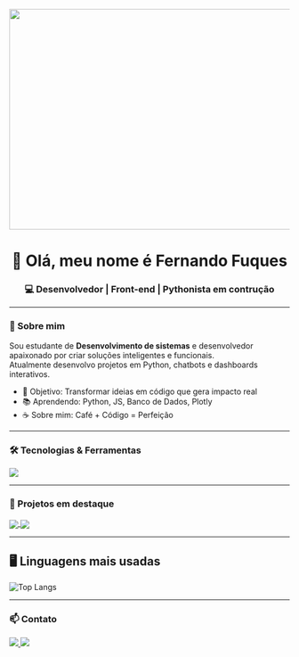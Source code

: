 <p align="center">
  <img width="1584" height="396" alt="banner linkedin_2" src="https://github.com/user-attachments/assets/caf5d8e7-4d45-4ccc-80c4-cd29cf387dc4" alt="Banner" />
</p>

<h1 align="center">👋 Olá, meu nome é Fernando Fuques</h1>
<h3 align="center">💻 Desenvolvedor | Front-end | Pythonista em contrução</h3>

---

### 🚀 Sobre mim
Sou estudante de **Desenvolvimento de sistemas** e desenvolvedor apaixonado por criar soluções inteligentes e funcionais.  
Atualmente desenvolvo projetos em Python, chatbots e dashboards interativos.  

- 🎯 Objetivo: Transformar ideias em código que gera impacto real  
- 📚 Aprendendo: Python, JS, Banco de Dados, Plotly  
- ☕ Sobre mim: Café + Código = Perfeição  

---

### 🛠️ Tecnologias & Ferramentas
<p align="left">
  <img src="https://skillicons.dev/icons?i=python,html,css,js,github,linux,vscode,figma" />
</p>

---

### 📌 Projetos em destaque
<a href="https://github.com/DevFuques/Dashboard-Pop-Mundial">
  <img align="center" src="https://github-readme-stats.vercel.app/api/pin/?username=DevFuques&repo=Dashboard-Pop-Mundial&theme=tokyonight" />
</a>
<a href="https://github.com/DevFuques/Desmo">
  <img align="center" src="https://github-readme-stats.vercel.app/api/pin/?username=DevFuques&repo=Desmo&theme=tokyonight" />
</a>

---

## 🖥️ Linguagens mais usadas
![Top Langs](https://github-readme-stats.vercel.app/api/top-langs/?username=DevFuques&layout=donut&theme=tokyonight)

---

### 📫 Contato
<p align="left">
  <a href="https://www.linkedin.com/in/fernando-fuques-8504b0379/" target="_blank">
    <img src="https://img.shields.io/badge/-LinkedIn-%230077B5?style=for-the-badge&logo=linkedin&logoColor=white"/>
  </a>
  <a href="https://www.instagram.com/devfuques/" target="_blank">
    <img src="https://img.shields.io/badge/-Instagram-E4405F?style=for-the-badge&logo=instagram&logoColor=white"/>
  </a>
</p>
